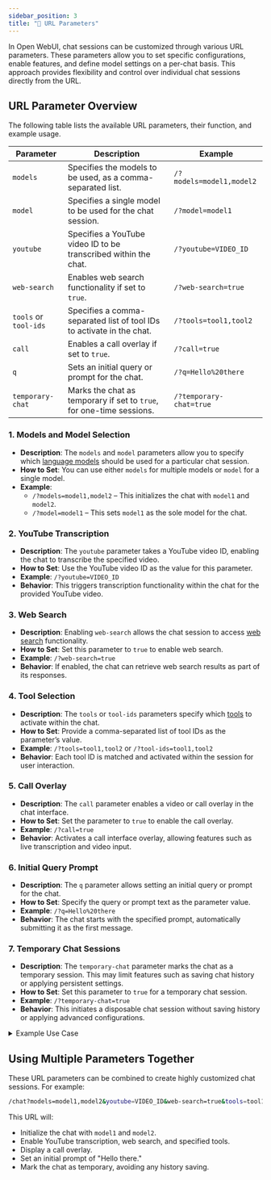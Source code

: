 ```yaml
---
sidebar_position: 3
title: "🔗 URL Parameters"
---
```


In Open WebUI, chat sessions can be customized through various URL parameters. These parameters allow you to set specific configurations, enable features, and define model settings on a per-chat basis. This approach provides flexibility and control over individual chat sessions directly from the URL.

## URL Parameter Overview

The following table lists the available URL parameters, their function, and example usage.

| **Parameter**      | **Description**                                                                  | **Example**                          |
|-----------------------|----------------------------------------------------------------------------------|--------------------------------------------------------|
| `models`           | Specifies the models to be used, as a comma-separated list.                     | `/?models=model1,model2`         |
| `model`            | Specifies a single model to be used for the chat session.                       | `/?model=model1`                 |
| `youtube`          | Specifies a YouTube video ID to be transcribed within the chat.                 | `/?youtube=VIDEO_ID`             |
| `web-search`       | Enables web search functionality if set to `true`.                              | `/?web-search=true`              |
| `tools` or `tool-ids` | Specifies a comma-separated list of tool IDs to activate in the chat.          | `/?tools=tool1,tool2`            |
| `call`             | Enables a call overlay if set to `true`.                                        | `/?call=true`                    |
| `q`                | Sets an initial query or prompt for the chat.                                   | `/?q=Hello%20there`              |
| `temporary-chat`   | Marks the chat as temporary if set to `true`, for one-time sessions.            | `/?temporary-chat=true`          |

### 1. **Models and Model Selection**

- **Description**: The `models` and `model` parameters allow you to specify which [language models](/features/workspace/models.md) should be used for a particular chat session.
- **How to Set**: You can use either `models` for multiple models or `model` for a single model.
- **Example**:
  - `/?models=model1,model2` – This initializes the chat with `model1` and `model2`.
  - `/?model=model1` – This sets `model1` as the sole model for the chat.

### 2. **YouTube Transcription**

- **Description**: The `youtube` parameter takes a YouTube video ID, enabling the chat to transcribe the specified video.
- **How to Set**: Use the YouTube video ID as the value for this parameter.
- **Example**: `/?youtube=VIDEO_ID`
- **Behavior**: This triggers transcription functionality within the chat for the provided YouTube video.

### 3. **Web Search**

- **Description**: Enabling `web-search` allows the chat session to access [web search](/features/web_search) functionality.
- **How to Set**: Set this parameter to `true` to enable web search.
- **Example**: `/?web-search=true`
- **Behavior**: If enabled, the chat can retrieve web search results as part of its responses.

### 4. **Tool Selection**

- **Description**: The `tools` or `tool-ids` parameters specify which [tools](/features/plugin/tools) to activate within the chat.
- **How to Set**: Provide a comma-separated list of tool IDs as the parameter’s value.
- **Example**: `/?tools=tool1,tool2` or `/?tool-ids=tool1,tool2`
- **Behavior**: Each tool ID is matched and activated within the session for user interaction.

### 5. **Call Overlay**

- **Description**: The `call` parameter enables a video or call overlay in the chat interface.
- **How to Set**: Set the parameter to `true` to enable the call overlay.
- **Example**: `/?call=true`
- **Behavior**: Activates a call interface overlay, allowing features such as live transcription and video input.

### 6. **Initial Query Prompt**

- **Description**: The `q` parameter allows setting an initial query or prompt for the chat.
- **How to Set**: Specify the query or prompt text as the parameter value.
- **Example**: `/?q=Hello%20there`
- **Behavior**: The chat starts with the specified prompt, automatically submitting it as the first message.

### 7. **Temporary Chat Sessions**

- **Description**: The `temporary-chat` parameter marks the chat as a temporary session. This may limit features such as saving chat history or applying persistent settings.
- **How to Set**: Set this parameter to `true` for a temporary chat session.
- **Example**: `/?temporary-chat=true`
- **Behavior**: This initiates a disposable chat session without saving history or applying advanced configurations.

<details>
<summary>Example Use Case</summary>
:::tip **Temporary Chat Session**
Suppose a user wants to initiate a quick chat session without saving the history. They can do so by setting `temporary-chat=true` in the URL. This provides a disposable chat environment ideal for one-time interactions.
:::
</details>

## Using Multiple Parameters Together

These URL parameters can be combined to create highly customized chat sessions. For example:

```bash
/chat?models=model1,model2&youtube=VIDEO_ID&web-search=true&tools=tool1,tool2&call=true&q=Hello%20there&temporary-chat=true
```

This URL will:

- Initialize the chat with `model1` and `model2`.
- Enable YouTube transcription, web search, and specified tools.
- Display a call overlay.
- Set an initial prompt of "Hello there."
- Mark the chat as temporary, avoiding any history saving.
